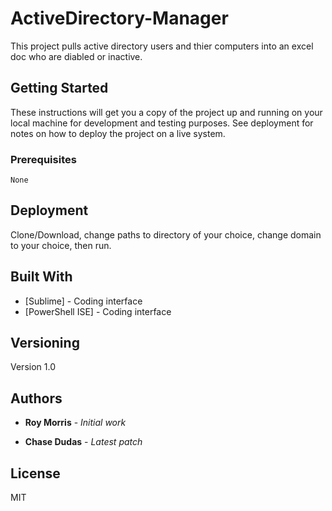 # ActiveDirectory-Manager

This project pulls active directory users and thier computers into an excel doc who are diabled or inactive. 

## Getting Started

These instructions will get you a copy of the project up and running on your local machine for development and testing purposes. See deployment for notes on how to deploy the project on a live system.

### Prerequisites

```
None
```

## Deployment

Clone/Download, change paths to directory of your choice, change domain to your choice, then run.

## Built With

* [Sublime] - Coding interface
* [PowerShell ISE] - Coding interface

## Versioning

Version 1.0

## Authors

* **Roy Morris** - *Initial work* 

* **Chase Dudas** - *Latest patch* 

## License

MIT
